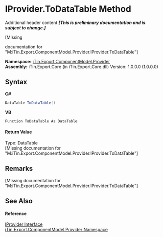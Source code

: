 # IProvider.ToDataTable Method 
Additional header content _**\[This is preliminary documentation and is subject to change.\]**_

\[Missing <summary> documentation for "M:iTin.Export.ComponentModel.Provider.IProvider.ToDataTable"\]

**Namespace:**&nbsp;<a href="723a96b5-5779-2554-cf17-05149bfcb802">iTin.Export.ComponentModel.Provider</a><br />**Assembly:**&nbsp;iTin.Export.Core (in iTin.Export.Core.dll) Version: 1.0.0.0 (1.0.0.0)

## Syntax

**C#**<br />
``` C#
DataTable ToDataTable()
```

**VB**<br />
``` VB
Function ToDataTable As DataTable
```


#### Return Value
Type: DataTable<br />\[Missing <returns> documentation for "M:iTin.Export.ComponentModel.Provider.IProvider.ToDataTable"\]

## Remarks
\[Missing <remarks> documentation for "M:iTin.Export.ComponentModel.Provider.IProvider.ToDataTable"\]

## See Also


#### Reference
<a href="04a444f9-1d39-11f4-78b0-bb6b5450764a">IProvider Interface</a><br /><a href="723a96b5-5779-2554-cf17-05149bfcb802">iTin.Export.ComponentModel.Provider Namespace</a><br />